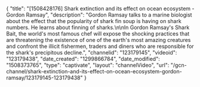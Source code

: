 {
    "title": "[1508428176] Shark extinction and its effect on ocean ecosystem - Gordon Ramsay",
    "description": "Gordon Ramsay talks to a marine biologist about the effect that the popularity of shark fin soup is having on shark numbers. He learns about finning of sharks.\n\nIn Gordon Ramsay's Shark Bait, the world's most famous chef will expose the shocking practices that are threatening the existence of one of the earth&#39;s most amazing creatures and confront the illicit fishermen, traders and diners who are responsible for the shark&#39;s precipitous decline.",
    "channelid": "123179145",
    "videoid": "123179438",
    "date_created": "1299866784",
    "date_modified": "1508373765",
    "type": "captivate",
    "layout": "channelVideo",
    "url": "\/gcn-channel\/shark-extinction-and-its-effect-on-ocean-ecosystem-gordon-ramsay\/123179145-123179438"
}